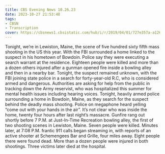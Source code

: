 ```yaml
---
title: CBS Evening News 10.26.23
date: 2023-10-27 21:53:48
tags:
- CBSN
- Transcription
cover: https://cbsnews1.cbsistatic.com/hub/i/r/2019/04/01/727e357a-a126-4138-a2c5-4d3222669d57/thumbnail/640x360/3ff2761028dc5c65cc4f07acd54bcd5c/cbsn2-logo-1920x1080.jpg
---
```

Tonight, we’re in Lewiston, Maine, the scene of five hundred sixty fifth mass shooting in the US this year. With the FBI surrounded a home linked to the suspect in his hometown of Bowdoin. Police say they were executing a search warrant at the residence. Eighteen people were killed and more than a dozen others injured after a gunman opened fire inside a bowling alley and then in a nearby bar. Tonight, the suspect remained unknown, with the FBI joining state police in a search for forty-year-old R.C, who is considered armed and dangerous. Authorities are asking for help from the public in tracking down the Army reservist, who was hospitalized this summer for mental health issues including hearing voices. Tonight, heavily armed police surrounding a home in Bowdoin, Maine, as they search for the suspect behind the deadly mass shooting. Police on megaphone heard yelling “come out with your hands in the air”. It’s not clear who was inside the home, twenty four hours after last night’s massacre. Gunfire rang out shortly before 7 P.M. at Just-In-Time Recreation bowling alley, the first of two shooting scenes in Lewiston, Maine. Seven people were killed. Minutes later, at 7:08 P.M. frantic 911 calls began streaming in, with reports of an active shooter at Schemengees Bar and Grille, four miles away. Eight people there were found dead. More than a dozen people were injured in both shootings. Three victims later died at the hospital. 